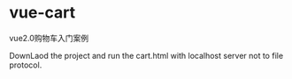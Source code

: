 # vue-cart
vue2.0购物车入门案例

DownLaod the project and run the cart.html with localhost server not to file protocol.


